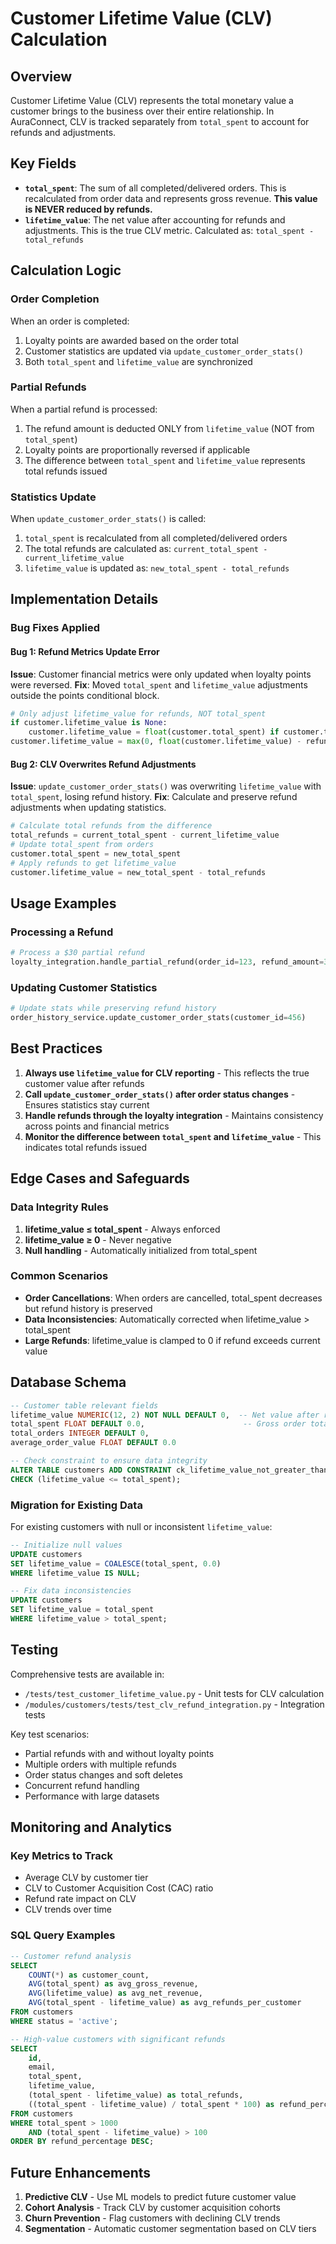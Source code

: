 # Customer Lifetime Value (CLV) Calculation

## Overview

Customer Lifetime Value (CLV) represents the total monetary value a customer brings to the business over their entire relationship. In AuraConnect, CLV is tracked separately from `total_spent` to account for refunds and adjustments.

## Key Fields

- **`total_spent`**: The sum of all completed/delivered orders. This is recalculated from order data and represents gross revenue. **This value is NEVER reduced by refunds.**
- **`lifetime_value`**: The net value after accounting for refunds and adjustments. This is the true CLV metric. Calculated as: `total_spent - total_refunds`

## Calculation Logic

### Order Completion
When an order is completed:
1. Loyalty points are awarded based on the order total
2. Customer statistics are updated via `update_customer_order_stats()`
3. Both `total_spent` and `lifetime_value` are synchronized

### Partial Refunds
When a partial refund is processed:
1. The refund amount is deducted ONLY from `lifetime_value` (NOT from `total_spent`)
2. Loyalty points are proportionally reversed if applicable
3. The difference between `total_spent` and `lifetime_value` represents total refunds issued

### Statistics Update
When `update_customer_order_stats()` is called:
1. `total_spent` is recalculated from all completed/delivered orders
2. The total refunds are calculated as: `current_total_spent - current_lifetime_value`
3. `lifetime_value` is updated as: `new_total_spent - total_refunds`

## Implementation Details

### Bug Fixes Applied

#### Bug 1: Refund Metrics Update Error
**Issue**: Customer financial metrics were only updated when loyalty points were reversed.
**Fix**: Moved `total_spent` and `lifetime_value` adjustments outside the points conditional block.

```python
# Only adjust lifetime_value for refunds, NOT total_spent
if customer.lifetime_value is None:
    customer.lifetime_value = float(customer.total_spent) if customer.total_spent else 0.0
customer.lifetime_value = max(0, float(customer.lifetime_value) - refund_amount)
```

#### Bug 2: CLV Overwrites Refund Adjustments
**Issue**: `update_customer_order_stats()` was overwriting `lifetime_value` with `total_spent`, losing refund history.
**Fix**: Calculate and preserve refund adjustments when updating statistics.

```python
# Calculate total refunds from the difference
total_refunds = current_total_spent - current_lifetime_value
# Update total_spent from orders
customer.total_spent = new_total_spent
# Apply refunds to get lifetime_value
customer.lifetime_value = new_total_spent - total_refunds
```

## Usage Examples

### Processing a Refund
```python
# Process a $30 partial refund
loyalty_integration.handle_partial_refund(order_id=123, refund_amount=30.0)
```

### Updating Customer Statistics
```python
# Update stats while preserving refund history
order_history_service.update_customer_order_stats(customer_id=456)
```

## Best Practices

1. **Always use `lifetime_value` for CLV reporting** - This reflects the true customer value after refunds
2. **Call `update_customer_order_stats()` after order status changes** - Ensures statistics stay current
3. **Handle refunds through the loyalty integration** - Maintains consistency across points and financial metrics
4. **Monitor the difference between `total_spent` and `lifetime_value`** - This indicates total refunds issued

## Edge Cases and Safeguards

### Data Integrity Rules
1. **lifetime_value ≤ total_spent** - Always enforced
2. **lifetime_value ≥ 0** - Never negative
3. **Null handling** - Automatically initialized from total_spent

### Common Scenarios
- **Order Cancellations**: When orders are cancelled, total_spent decreases but refund history is preserved
- **Data Inconsistencies**: Automatically corrected when lifetime_value > total_spent
- **Large Refunds**: lifetime_value is clamped to 0 if refund exceeds current value

## Database Schema

```sql
-- Customer table relevant fields
lifetime_value NUMERIC(12, 2) NOT NULL DEFAULT 0,  -- Net value after refunds
total_spent FLOAT DEFAULT 0.0,                      -- Gross order totals (never reduced)
total_orders INTEGER DEFAULT 0,
average_order_value FLOAT DEFAULT 0.0

-- Check constraint to ensure data integrity
ALTER TABLE customers ADD CONSTRAINT ck_lifetime_value_not_greater_than_total_spent 
CHECK (lifetime_value <= total_spent);
```

### Migration for Existing Data

For existing customers with null or inconsistent `lifetime_value`:
```sql
-- Initialize null values
UPDATE customers 
SET lifetime_value = COALESCE(total_spent, 0.0)
WHERE lifetime_value IS NULL;

-- Fix data inconsistencies
UPDATE customers
SET lifetime_value = total_spent
WHERE lifetime_value > total_spent;
```

## Testing

Comprehensive tests are available in:
- `/tests/test_customer_lifetime_value.py` - Unit tests for CLV calculation
- `/modules/customers/tests/test_clv_refund_integration.py` - Integration tests

Key test scenarios:
- Partial refunds with and without loyalty points
- Multiple orders with multiple refunds
- Order status changes and soft deletes
- Concurrent refund handling
- Performance with large datasets

## Monitoring and Analytics

### Key Metrics to Track
- Average CLV by customer tier
- CLV to Customer Acquisition Cost (CAC) ratio
- Refund rate impact on CLV
- CLV trends over time

### SQL Query Examples

```sql
-- Customer refund analysis
SELECT 
    COUNT(*) as customer_count,
    AVG(total_spent) as avg_gross_revenue,
    AVG(lifetime_value) as avg_net_revenue,
    AVG(total_spent - lifetime_value) as avg_refunds_per_customer
FROM customers
WHERE status = 'active';

-- High-value customers with significant refunds
SELECT 
    id, 
    email,
    total_spent,
    lifetime_value,
    (total_spent - lifetime_value) as total_refunds,
    ((total_spent - lifetime_value) / total_spent * 100) as refund_percentage
FROM customers
WHERE total_spent > 1000
    AND (total_spent - lifetime_value) > 100
ORDER BY refund_percentage DESC;
```

## Future Enhancements

1. **Predictive CLV** - Use ML models to predict future customer value
2. **Cohort Analysis** - Track CLV by customer acquisition cohorts
3. **Churn Prevention** - Flag customers with declining CLV trends
4. **Segmentation** - Automatic customer segmentation based on CLV tiers